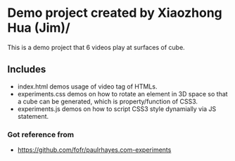 # Demo project created by Xiaozhong Hua (Jim)/
This is a demo project that 6 videos play at surfaces of cube.

## Includes
- index.html demos usage of video tag of HTMLs.
- experiments.css demos on how to rotate an element in 3D space so that a cube
    can be generated, which is property/function of CSS3. 
- experiments.js demos on how to script CSS3 style dynamially via JS statement. 
    
### Got reference from
- https://github.com/fofr/paulrhayes.com-experiments 
